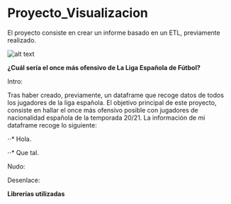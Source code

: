 # Proyecto_Visualizacion

El proyecto consiste en crear un informe basado en un ETL, previamente realizado.

![alt text](https://brandemia.org/sites/default/files/portada-rfef-imagenes-brandemia-blog_2.jpg)

**¿Cuál sería el once más ofensivo de La Liga Española de Fútbol?**

Intro:

Tras haber creado, previamente, un dataframe que recoge datos de todos los jugadores de la liga española. El objetivo principal de este proyecto, consiste en hallar el once más ofensivo posible con jugadores de nacionalidad española de la temporada 20/21. La información de mi dataframe recoge lo siguiente:

⋅⋅* Hola.

⋅⋅* Que tal.

Nudo:

Desenlace:

**Librerías utilizadas**

